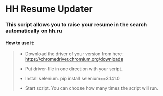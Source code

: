 # HH Resume Updater 
### This script allows you to raise your resume in the search automatically on hh.ru

#### How to use it:

> - Download the driver of your version from here: https://chromedriver.chromium.org/downloads
>
> - Put driver-file in one direction with your script.
>
> - Install selenium. pip install selenium==3.141.0
>
> - Start script. You can choose how many times the script will run.

